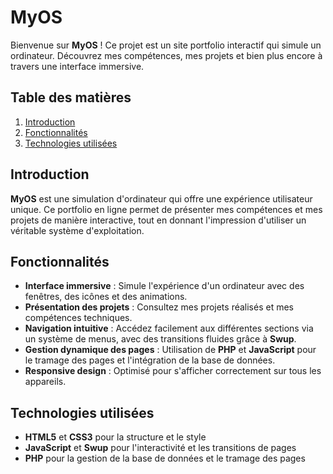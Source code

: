 # MyOS

Bienvenue sur **MyOS** ! Ce projet est un site portfolio interactif qui simule un ordinateur. Découvrez mes compétences, mes projets et bien plus encore à travers une interface immersive.

## Table des matières

1. [Introduction](#introduction)
2. [Fonctionnalités](#fonctionnalités)
3. [Technologies utilisées](#technologies-utilisées)

## Introduction

**MyOS** est une simulation d'ordinateur qui offre une expérience utilisateur unique. Ce portfolio en ligne permet de présenter mes compétences et mes projets de manière interactive, tout en donnant l'impression d'utiliser un véritable système d'exploitation.

## Fonctionnalités

- **Interface immersive** : Simule l'expérience d'un ordinateur avec des fenêtres, des icônes et des animations.
- **Présentation des projets** : Consultez mes projets réalisés et mes compétences techniques.
- **Navigation intuitive** : Accédez facilement aux différentes sections via un système de menus, avec des transitions fluides grâce à **Swup**.
- **Gestion dynamique des pages** : Utilisation de **PHP** et **JavaScript** pour le tramage des pages et l'intégration de la base de données.
- **Responsive design** : Optimisé pour s'afficher correctement sur tous les appareils.

## Technologies utilisées

- **HTML5** et **CSS3** pour la structure et le style
- **JavaScript** et **Swup** pour l'interactivité et les transitions de pages
- **PHP** pour la gestion de la base de données et le tramage des pages
